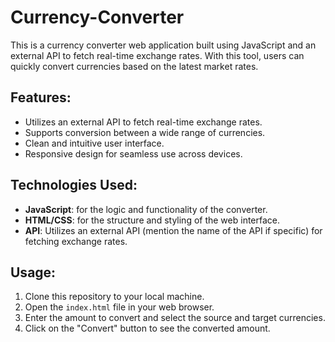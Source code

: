 # Currency-Converter
This is a currency converter web application built using JavaScript and an external API to fetch real-time exchange rates. With this tool, users can quickly convert currencies based on the latest market rates.

## Features:
- Utilizes an external API to fetch real-time exchange rates.
- Supports conversion between a wide range of currencies.
- Clean and intuitive user interface.
- Responsive design for seamless use across devices.

## Technologies Used:
- **JavaScript**: for the logic and functionality of the converter.
- **HTML/CSS**: for the structure and styling of the web interface.
- **API**: Utilizes an external API (mention the name of the API if specific) for fetching exchange rates.

## Usage:
1. Clone this repository to your local machine.
2. Open the `index.html` file in your web browser.
3. Enter the amount to convert and select the source and target currencies.
4. Click on the "Convert" button to see the converted amount.
